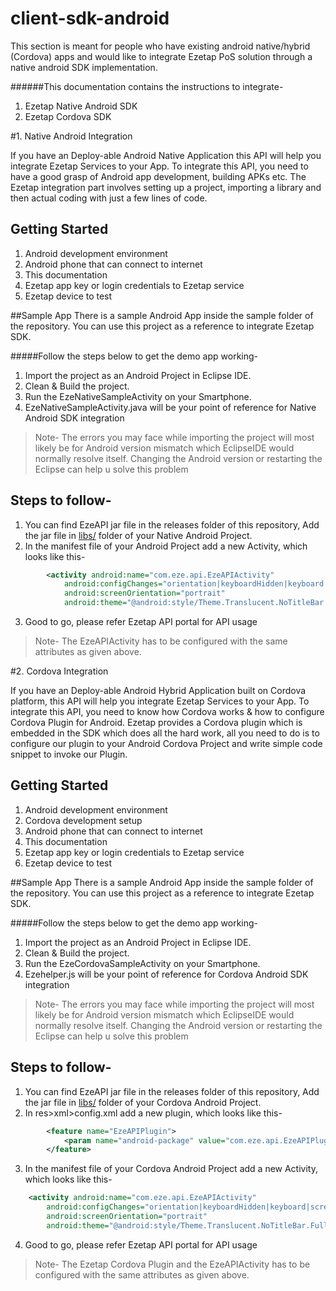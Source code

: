 # client-sdk-android

This section is meant for people who have existing android native/hybrid (Cordova) apps and would like to integrate Ezetap PoS solution through a native android SDK implementation.

######This documentation contains the instructions to integrate-
1. Ezetap Native Android SDK
2. Ezetap Cordova SDK

#1. Native Android Integration

If you have an Deploy-able Android Native Application this API will help you integrate Ezetap Services to your App. To integrate this API, you need to have a good grasp of Android app development, building APKs etc. The Ezetap integration part involves setting up a project, importing a library and then actual coding with just a few lines of code.

## Getting Started
1. Android development environment
2. Android phone that can connect to internet
3. This documentation
4. Ezetap app key or login credentials to Ezetap service
5. Ezetap device to test

##Sample App
There is a sample Android App inside the sample folder of the repository. You can use this project as a reference to integrate Ezetap SDK.

#####Follow the steps below to get the demo app working-
1. Import the project as an Android Project in Eclipse IDE.
2. Clean & Build the project.
3. Run the EzeNativeSampleActivity on your Smartphone.
4. EzeNativeSampleActivity.java will be your point of reference for Native Android SDK integration

>Note- The errors you may face while importing the project will most likely be for Android version mismatch which EclipseIDE would normally resolve itself. Changing the Android version or restarting the Eclipse can help u solve this problem

## Steps to follow-
1. You can find EzeAPI jar file in the releases folder of this repository, Add the jar file in <a href="https://github.com/ezetap/client-sdk-android/tree/master/release">libs/</a> folder of your Native Android Project.
2. In the manifest file of your Android Project add a new Activity, which looks like this-
```xml
		<activity android:name="com.eze.api.EzeAPIActivity"
	        android:configChanges="orientation|keyboardHidden|keyboard|screenSize|locale"
	        android:screenOrientation="portrait"
	        android:theme="@android:style/Theme.Translucent.NoTitleBar.Fullscreen" />
```
3. Good to go, please refer Ezetap API portal for API usage

>Note- The EzeAPIActivity has to be configured with the same attributes as given above.

#2. Cordova Integration

If you have an Deploy-able Android Hybrid Application built on Cordova platform, this API will help you integrate Ezetap Services to your App. To integrate this API, you need to know how Cordova works & how to configure Cordova Plugin for Android. Ezetap provides a Cordova plugin which is embedded in the SDK which does all the hard work, all you need to do is to configure our plugin to your Android Cordova Project and write simple code snippet to invoke our Plugin.

## Getting Started
1. Android development environment
2. Cordova development setup
3. Android phone that can connect to internet
4. This documentation
5. Ezetap app key or login credentials to Ezetap service
6. Ezetap device to test

##Sample App
There is a sample Android App inside the sample folder of the repository. You can use this project as a reference to integrate Ezetap SDK.

#####Follow the steps below to get the demo app working-
1. Import the project as an Android Project in Eclipse IDE.
2. Clean & Build the project.
3. Run the EzeCordovaSampleActivity on your Smartphone.
4. Ezehelper.js will be your point of reference for Cordova Android SDK integration

>Note- The errors you may face while importing the project will most likely be for Android version mismatch which EclipseIDE would normally resolve itself. Changing the Android version or restarting the Eclipse can help u solve this problem

## Steps to follow-
1. You can find EzeAPI jar file in the releases folder of this repository, Add the jar file in <a href="https://github.com/ezetap/client-sdk-android/tree/master/release">libs/</a> folder of your Cordova Android Project.
2. In res>xml>config.xml add a new plugin, which looks like this-
```xml
	    <feature name="EzeAPIPlugin">
	        <param name="android-package" value="com.eze.api.EzeAPIPlugin" />
	    </feature>
```
3. In the manifest file of your Cordova Android Project add a new Activity, which looks like this-
```xml
    <activity android:name="com.eze.api.EzeAPIActivity"
        android:configChanges="orientation|keyboardHidden|keyboard|screenSize|locale"
        android:screenOrientation="portrait"
        android:theme="@android:style/Theme.Translucent.NoTitleBar.Fullscreen" />
```
4. Good to go, please refer Ezetap API portal for API usage

>Note- The Ezetap Cordova Plugin and the EzeAPIActivity has to be configured with the same attributes as given above.


